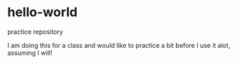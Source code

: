 # hello-world
practice repository

I am doing this for a class and would like to practice a bit before I use it alot, assuming I will!
